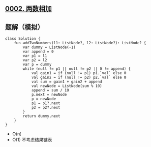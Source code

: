 ## [0002. 两数相加](https://leetcode.cn/problems/add-two-numbers/description/)

## 题解（模拟）

```
class Solution {
    fun addTwoNumbers(l1: ListNode?, l2: ListNode?): ListNode? {
        var dummy = ListNode(-1)
        var append = 0
        var p1 = l1
        var p2 = l2
        var p = dummy
        while (null != p1 || null != p2 || 0 != append) {
            val gain1 = if (null != p1) p1.`val` else 0
            val gain2 = if (null != p2) p2.`val` else 0
            val sum = gain1 + gain2 + append
            val newNode = ListNode(sum % 10)
            append = sum / 10
            p.next = newNode
            p = newNode
            p1 = p1?.next
            p2 = p2?.next
        }
        return dummy.next
    }
}
```

- O(n)
- O(1) 不考虑结果链表
